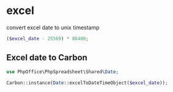 # excel

convert excel date to unix timestamp

```php
($excel_date - 25569) * 86400;
```

## Excel date to Carbon

```php
use PhpOffice\PhpSpreadsheet\Shared\Date;

Carbon::instance(Date::excelToDateTimeObject($excel_date));
```
